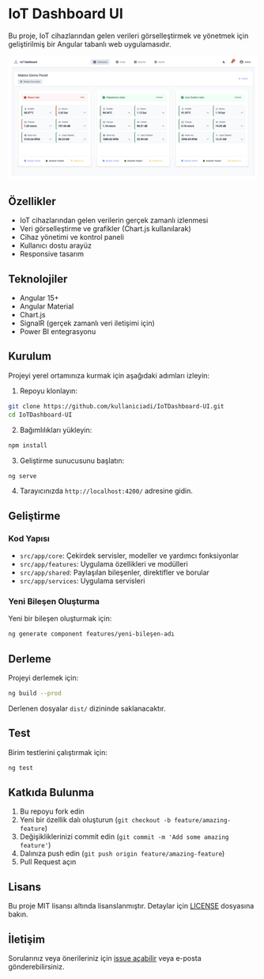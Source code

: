 # IoT Dashboard UI

Bu proje, IoT cihazlarından gelen verileri görselleştirmek ve yönetmek için geliştirilmiş bir Angular tabanlı web uygulamasıdır.

![IoT Dashboard](public/assets/dashboard-preview.png)

## Özellikler

- IoT cihazlarından gelen verilerin gerçek zamanlı izlenmesi
- Veri görselleştirme ve grafikler (Chart.js kullanılarak)
- Cihaz yönetimi ve kontrol paneli
- Kullanıcı dostu arayüz
- Responsive tasarım

## Teknolojiler

- Angular 15+
- Angular Material
- Chart.js
- SignalR (gerçek zamanlı veri iletişimi için)
- Power BI entegrasyonu

## Kurulum

Projeyi yerel ortamınıza kurmak için aşağıdaki adımları izleyin:

1. Repoyu klonlayın:
```bash
git clone https://github.com/kullaniciadi/IoTDashboard-UI.git
cd IoTDashboard-UI
```

2. Bağımlılıkları yükleyin:
```bash
npm install
```

3. Geliştirme sunucusunu başlatın:
```bash
ng serve
```

4. Tarayıcınızda `http://localhost:4200/` adresine gidin.

## Geliştirme

### Kod Yapısı

- `src/app/core`: Çekirdek servisler, modeller ve yardımcı fonksiyonlar
- `src/app/features`: Uygulama özellikleri ve modülleri
- `src/app/shared`: Paylaşılan bileşenler, direktifler ve borular
- `src/app/services`: Uygulama servisleri

### Yeni Bileşen Oluşturma

Yeni bir bileşen oluşturmak için:

```bash
ng generate component features/yeni-bileşen-adı
```

## Derleme

Projeyi derlemek için:

```bash
ng build --prod
```

Derlenen dosyalar `dist/` dizininde saklanacaktır.

## Test

Birim testlerini çalıştırmak için:

```bash
ng test
```

## Katkıda Bulunma

1. Bu repoyu fork edin
2. Yeni bir özellik dalı oluşturun (`git checkout -b feature/amazing-feature`)
3. Değişikliklerinizi commit edin (`git commit -m 'Add some amazing feature'`)
4. Dalınıza push edin (`git push origin feature/amazing-feature`)
5. Pull Request açın

## Lisans

Bu proje MIT lisansı altında lisanslanmıştır. Detaylar için [LICENSE](LICENSE) dosyasına bakın.

## İletişim

Sorularınız veya önerileriniz için [issue açabilir](https://github.com/kullaniciadi/IoTDashboard-UI/issues) veya e-posta gönderebilirsiniz.
